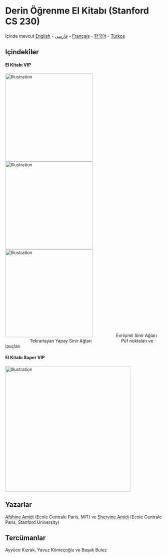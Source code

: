 # Derin Öğrenme El Kitabı (Stanford CS 230)

Içinde mevcut [English](https://github.com/afshinea/stanford-cs-230-deep-learning/tree/master/en) -  [فارسی](https://stanford.edu/~shervine/l/fa/teaching/cs-230/cheatsheet-convolutional-neural-networks) -  [Français](https://github.com/afshinea/stanford-cs-230-deep-learning/tree/master/fr) -  [한국어](https://stanford.edu/~shervine/l/ko/teaching/cs-230/cheatsheet-convolutional-neural-networks) -  [Türkçe](https://github.com/afshinea/stanford-cs-230-deep-learning/tree/master/tr)

## Içindekiler
#### El Kitabı VIP
<a href="https://github.com/afshinea/stanford-cs-230-deep-learning/blob/master/tr/cheatsheet-convolutional-neural-networks.pdf"><img src="https://stanford.edu/~shervine/images/vip-cheatsheet-convolutional-neural-nets.png?" alt="Illustration" width="280px"/></a><a href="https://github.com/afshinea/stanford-cs-230-deep-learning/blob/master/tr/cheatsheet-recurrent-neural-networks.pdf"><img src="https://stanford.edu/~shervine/images/vip-cheatsheet-recurrent-neural-nets.png?" alt="Illustration" width="280px"/></a><a href="https://github.com/afshinea/stanford-cs-230-deep-learning/blob/master/tr/cheatsheet-deep-learning-tips-tricks.pdf"><img src="https://stanford.edu/~shervine/images/vip-cheatsheet-deep-learning-tricks.png?" alt="Illustration" width="280px"/></a>
&nbsp; &nbsp; &nbsp;&nbsp; &nbsp; &nbsp; &nbsp; &nbsp;&nbsp; &nbsp; Evrişimli Sinir Ağları &nbsp; &nbsp; &nbsp; &nbsp; &nbsp; &nbsp; &nbsp; &nbsp; &nbsp; &nbsp; &nbsp; &nbsp; Tekrarlayan Yapay Sinir Ağları &nbsp; &nbsp; &nbsp; &nbsp; &nbsp; &nbsp;&nbsp; &nbsp; &nbsp; &nbsp; &nbsp; &nbsp; Püf noktaları ve ipuçları

#### El Kitabı Super VIP
<a href="https://github.com/afshinea/stanford-cs-230-deep-learning/blob/master/tr/super-cheatsheet-deep-learning.pdf"><img src="https://stanford.edu/~shervine/images/super-vip-cheatsheet-deep-learning.png?" alt="Illustration" width="400px"/></a>

## Yazarlar
[Afshine Amidi](https://twitter.com/afshinea) (Ecole Centrale Paris, MIT) ve [Shervine Amidi](https://twitter.com/shervinea) (Ecole Centrale Paris, Stanford University)

## Tercümanlar
Ayyüce Kızrak, Yavuz Kömeçoğlu ve Başak Buluz
